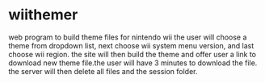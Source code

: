 # wiithemer
web program to build theme files for nintendo wii
the user will choose a theme from dropdown list, next choose wii system menu version, and last choose wii region.
the site will then build the theme and offer user a link to download new theme file.the user will have 3 minutes to download the file.
the server will then delete all files and the session folder.
